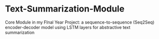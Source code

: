 # Text-Summarization-Module
Core Module in my FInal Year Project: a sequence-to-sequence (Seq2Seq) encoder-decoder model using LSTM layers for abstractive text summarization
